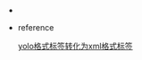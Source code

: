 *   

*   reference

    [yolo格式标签转化为xml格式标签](https://blog.csdn.net/weixin_44769034/article/details/124435403)